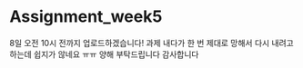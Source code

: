 # Assignment_week5

8일 오전 10시 전까지 업로드하겠습니다!
과제 내다가 한 번 제대로 망해서 다시 내려고 하는데 쉽지가 않네요 ㅠㅠ
양해 부탁드립니다 감사합니다
